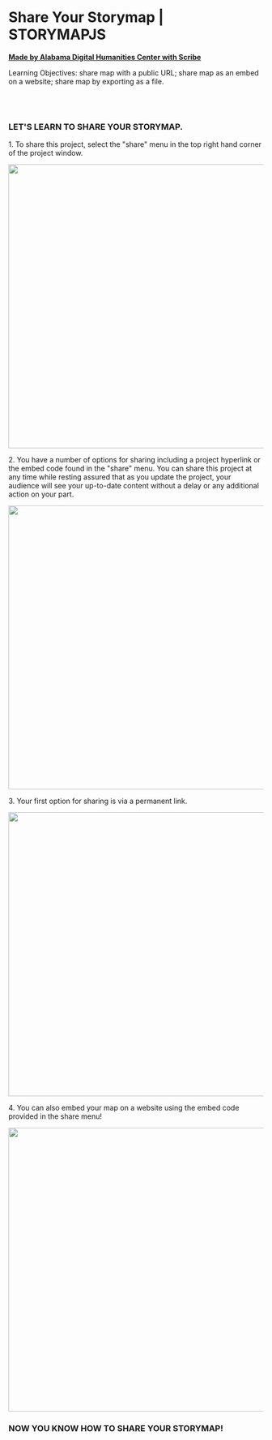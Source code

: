 <h1 class="scribe-title">Share Your Storymap | STORYMAPJS</h1><p class="scribe-author"><b><a href="https://scribehow.com/shared/Share_Your_Storymap__STORYMAPJS__IMxBjVvjQrqCvstQMqnlGg" target="_blank">Made by Alabama Digital Humanities Center with Scribe</a><br/></b></p><p class="scribe-description">Learning Objectives: share map with a public URL; share map as an embed on a website; share map by exporting as a file.</p><br/><br/><h3 class="scribe-section">LET&#x27;S LEARN TO SHARE YOUR STORYMAP.</h3><div class="scribe-step"><p class="scribe-step-text">1. To share this project, select the "share" menu in the top right hand corner of the project window.</p>
</div><p class="scribe-screenshot-container"><img class="scribe-screenshot" width="560" alt="" src="https://ajeuwbhvhr.cloudimg.io/colony-recorder.s3.amazonaws.com/files/2025-02-25/b97ace76-0061-4f79-b05a-cb46e221d4ed/File.jpeg?tl_px=0,0&br_px=1654,1153&force_format=jpeg&q=100&width=1120.0&wat=1&wat_opacity=1&wat_gravity=northwest&wat_url=https://colony-recorder.s3.amazonaws.com/images/watermarks/9E1B32_standard.png&wat_pad=1044,-15"/></p><div class="scribe-step"><p class="scribe-step-text">2. You have a number of options for sharing including a project hyperlink or the embed code found in the "share" menu. You can share this project at any time while resting assured that as you update the project, your audience will see your up-to-date content without a delay or any additional action on your part.</p>
</div><p class="scribe-screenshot-container"><img class="scribe-screenshot" width="560" alt="" src="https://ajeuwbhvhr.cloudimg.io/colony-recorder.s3.amazonaws.com/files/2025-02-25/2c4c1f78-5ab3-4e4c-b2a7-96844f4a9d92/user_cropped_screenshot.jpeg?tl_px=0,0&br_px=698,416&force_format=jpeg&q=100&width=745&wat_scale=66&wat=1&wat_opacity=1&wat_gravity=northwest&wat_url=https://colony-recorder.s3.amazonaws.com/images/watermarks/9E1B32_standard.png&wat_pad=646,29"/></p><div class="scribe-step"><p class="scribe-step-text">3. Your first option for sharing is via a permanent link.</p>
</div><p class="scribe-screenshot-container"><img class="scribe-screenshot" width="560" alt="" src="https://ajeuwbhvhr.cloudimg.io/colony-recorder.s3.amazonaws.com/files/2025-02-25/539f1d92-05aa-4d12-8023-04a5b0c096dc/user_cropped_screenshot.jpeg?tl_px=0,0&br_px=838,798&force_format=jpeg&q=100&width=1120.0&wat=1&wat_opacity=1&wat_gravity=northwest&wat_url=https://colony-recorder.s3.amazonaws.com/images/watermarks/9E1B32_standard.png&wat_pad=328,213"/></p><div class="scribe-step"><p class="scribe-step-text">4. You can also embed your map on a website using the embed code provided in the share menu!</p>
</div><p class="scribe-screenshot-container"><img class="scribe-screenshot" width="560" alt="" src="https://ajeuwbhvhr.cloudimg.io/colony-recorder.s3.amazonaws.com/files/2025-02-25/7ae5376e-90c0-4084-a0ce-f51f53ab6714/user_cropped_screenshot.jpeg?tl_px=0,0&br_px=890,814&force_format=jpeg&q=100&width=1120.0&wat=1&wat_opacity=1&wat_gravity=northwest&wat_url=https://colony-recorder.s3.amazonaws.com/images/watermarks/9E1B32_standard.png&wat_pad=524,476"/></p><h3 class="scribe-section">NOW YOU KNOW HOW TO SHARE YOUR STORYMAP!</h3>
